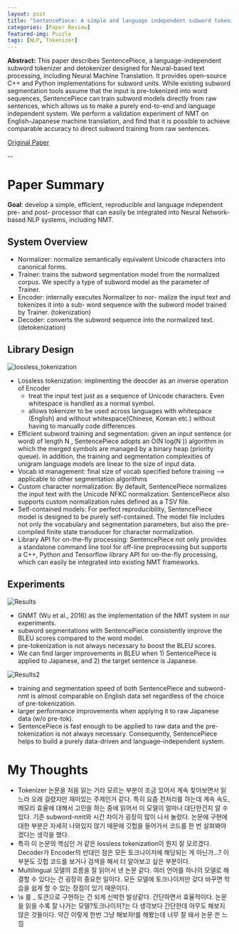 ```yaml
---
layout: post
title: "SentencePiece: A simple and language independent subword tokenizer and detokenizer for Neural Text Processing"
categories: [Paper Review]
featured-img: Puzzle
tags: [NLP, Tokenizer]
---
```


**Abstract:** This paper describes SentencePiece, a language-independent subword tokenizer and detokenizer designed for Neural-based text processing, including Neural Machine Translation. It provides open-source C++ and Python implementations for subword units. While existing subword segmentation tools assume that the input is pre-tokenized into word sequences, SentencePiece can train subword models directly from raw sentences, which allows us to make a purely end-to-end and language independent system. We perform a validation experiment of NMT on English-Japanese machine translation, and find that it is possible to achieve comparable accuracy to direct subword training from raw sentences.

[Original Paper](https://www.aclweb.org/anthology/D18-2012/)

--

# Paper Summary

**Goal**: develop a simple, efficient, reproducible and language independent pre- and post- processor that can easily be integrated into Neural Network-based NLP systems, including NMT.

## System Overview
- Normalizer:  normalize semantically equivalent Unicode characters into canonical forms.
- Trainer: trains the subword segmentation model from the normalized corpus. We specify a type of subword model as the parameter of Trainer. 
- Encoder: internally executes Normalizer to nor- malize the input text and tokenizes it into a sub- word sequence with the subword model trained by Trainer. (tokenization)
- Decoder: converts the subword sequence into the normalized text. (detokenization)

## Library Design

![lossless_tokenization](https://d3i71xaburhd42.cloudfront.net/b5246fa284f86b544a7c31f050b3bd0defd053fd/2-Figure1-1.png)

- Lossless tokenization: implmenting the deocder as an inverse operation of Encoder
    - treat the input text just as a sequence of Unicode characters. Even whitespace is handled as a normal symbol. 
    - allows tokenizer to be used across languages with whitespace (English) and without whitespace(Chinese, Korean etc.) without having to manually code differences
- Efficient subword training and segmentation: given an input sentence (or word) of length N , SentencePiece adopts an O(N log(N )) algorithm in which the merged symbols are managed by a binary heap (priority queue). In addition, the training and segmentation complexities of unigram language models are linear to the size of input data.
- Vocab id management: final size of vocab specified before training --> applicable to other segmentation algorithms
- Custom character normalization: By default, SentencePiece normalizes the input text with the Unicode NFKC normalization. SentencePiece also supports custom normalization rules defined as a TSV file.
- Self-contained models: For perfect reproducibility, SentencePiece model is designed to be purely self-contained. The model file includes not only the vocabulary and segmentation parameters, but also the pre-compiled finite state transducer for character normalization.
- Library API for on-the-fly processing: SentencePiece not only provides a standalone command line tool for off-line preprocessing but supports a C++, Python and Tensorflow library API for on-the-fly processing, which can easily be integrated into existing NMT frameworks.

## Experiments
![Results](https://d3i71xaburhd42.cloudfront.net/b5246fa284f86b544a7c31f050b3bd0defd053fd/5-Table1-1.png)
- GNMT (Wu et al., 2016) as the implementation of the NMT system in our experiments. 
-  subword segmentations with SentencePiece consistently improve the BLEU scores compared to the word model.
- pre-tokenization is not always necessary to boost the BLEU scores.
- We can find larger improvements in BLEU when 1) SentencePiece is applied to Japanese, and 2) the target sentence is Japanese.

![Results2](https://d3i71xaburhd42.cloudfront.net/b5246fa284f86b544a7c31f050b3bd0defd053fd/6-Table2-1.png)
-  training and segmentation speed of both SentencePiece and subword-nmt is almost comparable on English data set regardless of the choice of pre-tokenization. 
- larger performance improvements when applying it to raw Japanese data (w/o pre-tok).
- SentencePiece is fast enough to be applied to raw data and the pre-tokenization is not always necessary. Consequently, SentencePiece helps to build a purely data-driven and language-independent system.    

# My Thoughts
- Tokenizer 논문을 처음 읽는 거라 모르는 부분이 조금 있어서 계속 찾아보면서 읽느라 오래 걸렸지만 재미있는 주제인거 같다. 특히 요즘 전처리를 하는데 계속 속도, 메모리 효율에 대해서 고민을 하는 중에 읽어서 이 모델이 얼마나 대단한건지 알 수 있다. 기존 subword-nmt와 시간 차이가 굉장히 많이 나서 놀랐다. 논문에 구현에 대한 부분은 자세히 나와있지 않기 때문에 깃헙을 들어가서 코드를 한 번 살펴봐야겠다는 생각을 했다. 
- 특히 이 논문의 핵심인 거 같은 lossless tokenization이 뭔지 잘 모르겠다. Decoder가 Encoder의 반대인 점은 모든 토크나이저에 해당되는 게 아닌가...? 이 부분도 깃헙 코드를 보거나 검색을 해서 더 알아보고 싶은 부분이다.
- Multilingual 모델의 흐름을 잘 읽어서 낸 논문 같다. 여러 언어를 하나의 모델로 해결할 수 있다는 건 굉장히 중요한 일이다. 모든 모델에 토크나이저만 갖다 바꾸면 학습을 쉽게 할 수 있는 장점이 있기 때문이다. 
- \s 를 _ 토큰으로 구현하는 건 되게 신박한 발상같다. 간단하면서 효율적이다. 논문을 읽을 수록 잘 나가는 모델?토크나이저?는 다 생각보다 간단한데 아무도 해보지 않은 것들이다. 약간 이렇게 한번 그냥 해보자!를 해봤는데 너무 잘 돼서 논문 쓴 느낌